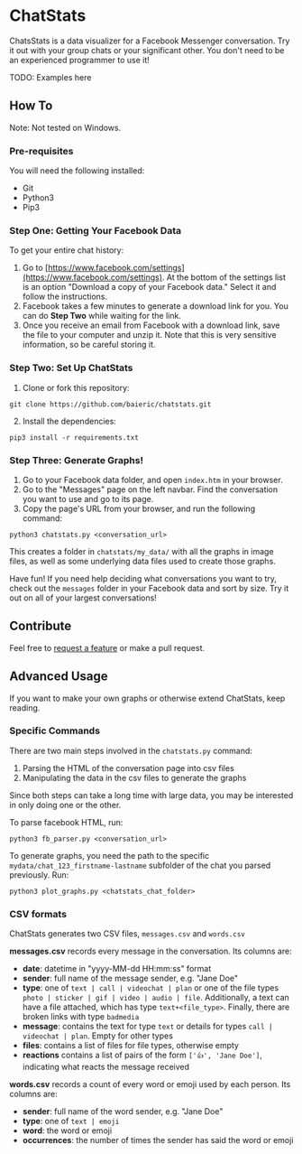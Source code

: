 # ChatStats

ChatsStats is a data visualizer for a Facebook Messenger conversation. Try it out with your group chats or your significant other. You don't need to be an experienced programmer to use it!

TODO: Examples here

## How To

Note: Not tested on Windows.

### Pre-requisites

You will need the following installed:

* Git
* Python3
* Pip3

### Step One: Getting Your Facebook Data

To get your entire chat history:

1. Go to [https://www.facebook.com/settings](https://www.facebook.com/settings). At the bottom of the settings list is an option "Download a copy of your Facebook data." Select it and follow the instructions.
2. Facebook takes a few minutes to generate a download link for you. You can do **Step Two** while waiting for the link.
3. Once you receive an email from Facebook with a download link, save the file to your computer and unzip it. Note that this is very sensitive information, so be careful storing it.

### Step Two: Set Up ChatStats

1. Clone or fork this repository:
```
git clone https://github.com/baieric/chatstats.git
```
2. Install the dependencies:
```
pip3 install -r requirements.txt
```

### Step Three: Generate Graphs!

1. Go to your Facebook data folder, and open `index.htm` in your browser.
2. Go to the "Messages" page on the left navbar. Find the conversation you want to use and go to its page.
3. Copy the page's URL from your browser, and run the following command:
```
python3 chatstats.py <conversation_url>
```
This creates a folder in `chatstats/my_data/` with all the graphs in image files, as well as some underlying data files used to create those graphs.

Have fun! If you need help deciding what conversations you want to try, check out the `messages` folder in your Facebook data and sort by size. Try it out on all of your largest conversations!

## Contribute

Feel free to [request a feature](https://github.com/baieric/chatstats/issues/new) or make a pull request.

## Advanced Usage

If you want to make your own graphs or otherwise extend ChatStats, keep reading.

### Specific Commands

There are two main steps involved in the `chatstats.py` command:

1. Parsing the HTML of the conversation page into csv files
2. Manipulating the data in the csv files to generate the graphs

Since both steps can take a long time with large data, you may be interested in only doing one or the other.

To parse facebook HTML, run:
```
python3 fb_parser.py <conversation_url>
```
To generate graphs, you need the path to the specific `mydata/chat_123_firstname-lastname` subfolder of the chat you parsed previously. Run:
```
python3 plot_graphs.py <chatstats_chat_folder>
```

### CSV formats

ChatStats generates two CSV files, `messages.csv` and `words.csv`

**messages.csv** records every message in the conversation. Its columns are:
* **date**: datetime in "yyyy-MM-dd HH:mm:ss" format
* **sender**: full name of the message sender, e.g. "Jane Doe"
* **type**: one of `text | call | videochat | plan` or one of the file types `photo | sticker | gif | video | audio | file`. Additionally, a text can have a file attached, which has type `text+<file_type>`. Finally, there are broken links with type `badmedia`
* **message**: contains the text for type `text` or details for types `call | videochat | plan`. Empty for other types
* **files**: contains a list of files for file types, otherwise empty
* **reactions** contains a list of pairs of the form `['👍', 'Jane Doe']`, indicating what reacts the message received

**words.csv** records a count of every word or emoji used by each person. Its columns are:
* **sender**: full name of the word sender, e.g. "Jane Doe"
* **type**: one of `text | emoji`
* **word**: the word or emoji
* **occurrences**: the number of times the sender has said the word or emoji
